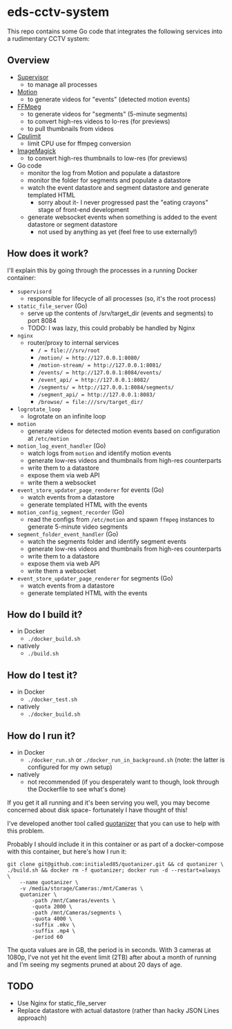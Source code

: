 # eds-cctv-system

This repo contains some Go code that integrates the following services into a rudimentary CCTV system:

## Overview

- [Supervisor](https://github.com/Supervisor/supervisor)
    - to manage all processes
- [Motion](https://github.com/Motion-Project/motion)
    - to generate videos for "events" (detected motion events)
- [FFMpeg](https://github.com/FFmpeg/FFmpeg)
    - to generate videos for "segments" (5-minute segments)
    - to convert high-res videos to lo-res (for previews)
    - to pull thumbnails from videos
- [Cpulimit](https://github.com/opsengine/cpulimit)
    - limit CPU use for ffmpeg conversion
- [ImageMagick](https://github.com/ImageMagick/ImageMagick/)
    - to convert high-res thumbnails to low-res (for previews) 
- Go code
    - monitor the log from Motion and populate a datastore
    - monitor the folder for segments and populate a datastore
    - watch the event datastore and segment datastore and generate templated HTML
        - sorry about it- I never progressed past the "eating crayons" stage of front-end development
    - generate websocket events when something is added to the event datastore or segment datastore
        - not used by anything as yet (feel free to use externally!)
    
## How does it work?

I'll explain this by going through the processes in a running Docker container:

- `supervisord`
    - responsible for lifecycle of all processes (so, it's the root process)
- `static_file_server` (Go)
    - serve up the contents of /srv/target_dir (events and segments) to port 8084
    - TODO: I was lazy, this could probably be handled by Nginx
- `nginx`
    - router/proxy to internal services
         - `/ = file:///srv/root`
         - `/motion/ = http://127.0.0.1:8080/`
         - `/motion-stream/ = http://127.0.0.1:8081/`
         - `/events/ = http://127.0.0.1:8084/events/`
         - `/event_api/ = http://127.0.0.1:8082/` 
         - `/segments/ = http://127.0.0.1:8084/segments/`
         - `/segment_api/ = http://127.0.0.1:8083/` 
         - `/browse/ = file:///srv/target_dir/` 
- `logrotate_loop`
    - logrotate on an infinite loop
- `motion`
    - generate videos for detected motion events based on configuration at `/etc/motion`  
- `motion_log_event_handler` (Go)
    - watch logs from `motion` and identify motion events
    - generate low-res videos and thumbnails from high-res counterparts
    - write them to a datastore
    - expose them via web API
    - write them a websocket
- `event_store_updater_page_renderer` for events (Go)
    - watch events from a datastore
    - generate templated HTML with the events
- `motion_config_segment_recorder` (Go)
    - read the configs from `/etc/motion` and spawn `ffmpeg` instances to generate 5-minute video segments
- `segment_folder_event_handler` (Go)
    - watch the segments folder and identify segment events
    - generate low-res videos and thumbnails from high-res counterparts
    - write them to a datastore
    - expose them via web API
    - write them a websocket
- `event_store_updater_page_renderer` for segments (Go)
    - watch events from a datastore
    - generate templated HTML with the events

## How do I build it?

- in Docker
    - `./docker_build.sh`
- natively
    - `./build.sh`

## How do I test it?

- in Docker
    - `./docker_test.sh`
- natively
    - `./docker_build.sh` 

## How do I run it?

- in Docker
    - `./docker_run.sh` or `./docker_run_in_background.sh` (note: the latter is configured for my own setup)
- natively
    - not recommended (if you desperately want to though, look through the Dockerfile to see what's done)

If you get it all running and it's been serving you well, you may become concerned about disk space- fortunately I have thought of this!

I've developed another tool called [quotanizer](https://github.com/initialed85/quotanizer) that you can use to help with this problem.

Probably I should include it in this container or as part of a docker-compose with this container, but here's how I run it:

    git clone git@github.com:initialed85/quotanizer.git && cd quotanizer \
    ./build.sh && docker rm -f quotanizer; docker run -d --restart=always \
        --name quotanizer \
        -v /media/storage/Cameras:/mnt/Cameras \
        quotanizer \
            -path /mnt/Cameras/events \
            -quota 2000 \
            -path /mnt/Cameras/segments \
            -quota 4000 \
            -suffix .mkv \
            -suffix .mp4 \
            -period 60

The quota values are in GB, the period is in seconds. With 3 cameras at 1080p, I've not yet hit the event limit (2TB) after about a month of running and I'm seeing my segments pruned at about 20 days of age.

## TODO

- Use Nginx for static_file_server
- Replace datastore with actual datastore (rather than hacky JSON Lines approach)
